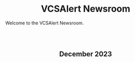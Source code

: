 <h1 align="center">VCSAlert Newsroom</h1>
<p>Welcome to the VCSAlert Newsroom.</p>
<br><br>

<h2 align="center">December 2023</h2>

